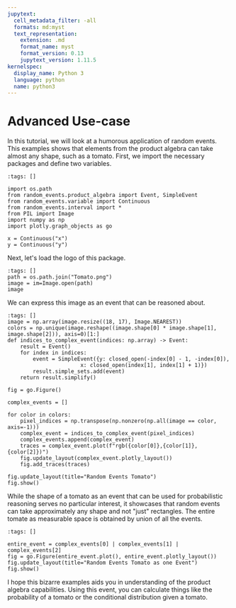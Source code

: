 ```yaml
---
jupytext:
  cell_metadata_filter: -all
  formats: md:myst
  text_representation:
    extension: .md
    format_name: myst
    format_version: 0.13
    jupytext_version: 1.11.5
kernelspec:
  display_name: Python 3
  language: python
  name: python3
---
```



# Advanced Use-case

In this tutorial, we will look at a humorous application of random events. 
This examples shows that elements from the product algebra can take almost any shape, such as a tomato. 
First, we import the necessary packages and define two variables.

```{code-cell} ipython3
:tags: []

import os.path
from random_events.product_algebra import Event, SimpleEvent
from random_events.variable import Continuous
from random_events.interval import *
from PIL import Image
import numpy as np
import plotly.graph_objects as go

x = Continuous("x")
y = Continuous("y")
```

Next, let's load the logo of this package.

```{code-cell} ipython3
:tags: []
path = os.path.join("Tomato.png")
image = im=Image.open(path)
image
```

We can express this image as an event that can be reasoned about.

```{code-cell} ipython3
:tags: []
image = np.array(image.resize((18, 17), Image.NEAREST))
colors = np.unique(image.reshape((image.shape[0] * image.shape[1], image.shape[2])), axis=0)[1:]
def indices_to_complex_event(indices: np.array) -> Event:
    result = Event()
    for index in indices:
        event = SimpleEvent({y: closed_open(-index[0] - 1, -index[0]),
                       x: closed_open(index[1], index[1] + 1)})
        result.simple_sets.add(event)
    return result.simplify()

fig = go.Figure()

complex_events = []

for color in colors:
    pixel_indices = np.transpose(np.nonzero(np.all(image == color, axis=-1)))
    complex_event = indices_to_complex_event(pixel_indices)
    complex_events.append(complex_event)
    traces = complex_event.plot(f"rgb({color[0]},{color[1]},{color[2]})")
    fig.update_layout(complex_event.plotly_layout())
    fig.add_traces(traces)

fig.update_layout(title="Random Events Tomato")
fig.show()
```

While the shape of a tomato as an event that can be used for probabilistic reasoning serves no particular interest, 
it showcases that random events can take approximately any shape and not "just" rectangles.
The entire tomate as measurable space is obtained by union of all the events.
    
```{code-cell} ipython3
:tags: []

entire_event = complex_events[0] | complex_events[1] | complex_events[2]
fig = go.Figure(entire_event.plot(), entire_event.plotly_layout())
fig.update_layout(title="Random Events Tomato as one Event")
fig.show()
```

I hope this bizarre examples aids you in understanding of the product algebra capabilities. 
Using this event, you can calculate things like the probability of a tomato or the conditional distribution given a tomato.

